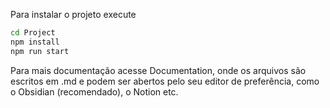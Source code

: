 Para instalar o projeto execute
````bash
cd Project
npm install
npm run start
````

Para mais documentação acesse Documentation, onde os arquivos são escritos em .md e podem ser abertos pelo seu editor de preferência, como o Obsidian (recomendado), o Notion etc.